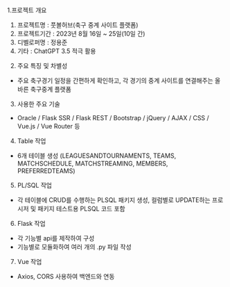 1.프로젝트 개요
 1) 프로젝트명   : 풋볼허브(축구 중계 사이트 플랫폼)
 2) 프로젝트기간 : 2023년 8월 16일 ~ 25일(10일 간)
 3) 디벨로퍼명   : 정용준
 4) 기타         : ChatGPT 3.5 적극 활용 
  
2. 주요 특징 및 차별성
- 주요 축구경기 일정을 간편하게 확인하고, 각 경기의 중계 사이트를 연결해주는 올바른 축구중계 플랫폼

3. 사용한 주요 기술
- Oracle / Flask SSR / Flask REST / Bootstrap / jQuery / AJAX / CSS / Vue.js / Vue Router 등


4. Table 작업
- 6개 테이블 생성
(LEAGUESANDTOURNAMENTS, TEAMS, MATCHSCHEDULE, MATCHSTREAMING, MEMBERS, PREFERREDTEAMS)


5. PL/SQL 작업
- 각 테이블에 CRUD를 수행하는 PLSQL 패키지 생성, 컬럼별로 UPDATE하는 프로시저 및 패키지 테스트용 PLSQL 코드 포함

  
6. Flask 작업
- 각 기능별 api를 제작하여 구성
- 기능별로 모듈화하여 여러 개의 .py 파일 작성


7. Vue 작업
- Axios, CORS 사용하여 백엔드와 연동
